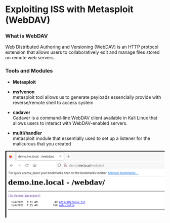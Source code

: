 # Exploiting ISS with Metasploit (WebDAV)

### What is WebDAV
Web Distributed Authoring and Versioning (WebDAV) is an HTTP protocol extension that allows users to collaboratively edit and manage files stored on remote web servers.


### Tools and Modules
- **Metasploit**
- **msfvenon** \
metasploit tool allows us to generate peyloads essencially provide with reverse/remote shell to access system

- **cadaver**\
Cadaver is a command-line WebDAV client available in Kali Linux that allows users to interact with WebDAV-enabled servers. 

- **multi/handler**\
metasploit module that essentially used to set up a listener for the malicurous that you created

![Target on browser](https://github.com/itr-a/eJTP-Learning/blob/main/Screenshots/ISS_WebDAV/target(1).png)
